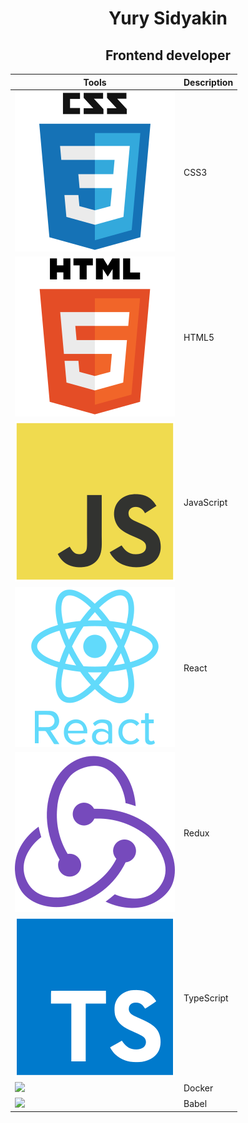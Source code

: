 <h1 align="center">Yury Sidyakin</h1>
<h2 align="center">Frontend developer</h2>

|  Tools                                                                                                   | Description |
|----------------------------------------------------------------------------------------------------------|-------------|
| ![](https://raw.githubusercontent.com/devicons/devicon/master/icons/css3/css3-original-wordmark.svg)     | CSS3        |
| ![](https://raw.githubusercontent.com/devicons/devicon/master/icons/html5/html5-original-wordmark.svg)   | HTML5       |
| ![](https://raw.githubusercontent.com/devicons/devicon/master/icons/javascript/javascript-original.svg)  | JavaScript  |
| ![](https://raw.githubusercontent.com/devicons/devicon/master/icons/react/react-original-wordmark.svg)   | React       |
| ![](https://raw.githubusercontent.com/devicons/devicon/master/icons/redux/redux-original.svg)            | Redux       |
| ![](https://raw.githubusercontent.com/devicons/devicon/master/icons/typescript/typescript-original.svg)  | TypeScript  |
| ![](https://cdn.jsdelivr.net/gh/devicons/devicon@latest/icons/docker/docker-plain-wordmark.svg)          | Docker      |
| ![](https://cdn.jsdelivr.net/gh/devicons/devicon@latest/icons/babel/babel-original.svg)                  | Babel       |
